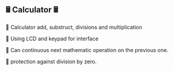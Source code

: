 ## 🖩 Calculator 🖩

🧮 Calculator add, substruct, divisions and multiplication

🧮 Using LCD and keypad for interface

🧮 Can continuous next mathematic operation on the previous one.

🧮 protection against division by zero.
